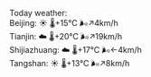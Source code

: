 Today weather:  
Beijing: ☀️   🌡️+15°C 🌬️↗4km/h  
Tianjin: ☁️   🌡️+20°C 🌬️↗19km/h  
Shijiazhuang: ☁️   🌡️+17°C 🌬️←4km/h  
Tangshan: ☀️   🌡️+13°C 🌬️↗8km/h  

